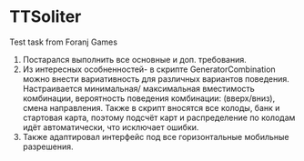 # TTSoliter
 Test task from Foranj Games
1) Постарался выполнить все основные и доп. требования.
2) Из интересных особненностей- в скрипте GeneratorCombination можно внести вариативность для различных вариантов поведения. Настраивается минимальная/ максимальная вместимость комбинации, вероятность поведения комбинации: (вверх/вниз), смена направления. Также в скрипт вносятся все колоды, банк и стартовая карта, поэтому подсчёт карт и распределение по колодам идёт автоматически, что исключает ошибки.
3) Также адаптировал интерфейс под все горизонтальные мобильные разрешения.